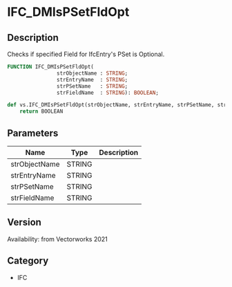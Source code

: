 # IFC_DMIsPSetFldOpt

## Description
Checks if specified Field for IfcEntry's PSet is Optional.

```pascal
FUNCTION IFC_DMIsPSetFldOpt(
				strObjectName : STRING;
				strEntryName  : STRING;
				strPSetName   : STRING;
				strFieldName  : STRING): BOOLEAN;
```

```python
def vs.IFC_DMIsPSetFldOpt(strObjectName, strEntryName, strPSetName, strFieldName):
    return BOOLEAN
```

## Parameters
|Name|Type|Description|
|---|---|---|
|strObjectName|STRING|   |
|strEntryName|STRING|   |
|strPSetName|STRING|   |
|strFieldName|STRING|   |

## Version
Availability: from Vectorworks 2021

## Category
* IFC

